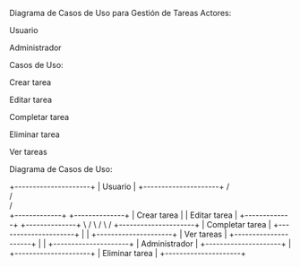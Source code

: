 Diagrama de Casos de Uso para Gestión de Tareas
Actores:

Usuario

Administrador

Casos de Uso:

Crear tarea

Editar tarea

Completar tarea

Eliminar tarea

Ver tareas

Diagrama de Casos de Uso:

   +---------------------+
   |      Usuario        |
   +---------------------+
        /             \
       /               \
      /                 \
+-------------+  +--------------+
| Crear tarea |  | Editar tarea |
+-------------+  +--------------+
      \                 /
       \               /
        \             /
   +---------------------+
   | Completar tarea     |
   +---------------------+
              |
              |
   +---------------------+
   |      Ver tareas     |
   +---------------------+
              |
              |
   +---------------------+
   |   Administrador     |
   +---------------------+
              |
   +---------------------+
   |   Eliminar tarea    |
   +---------------------+
